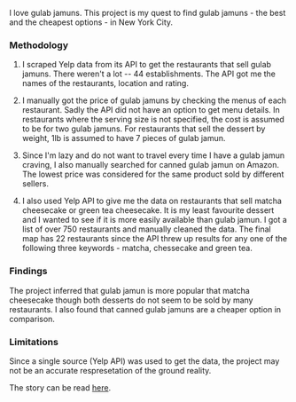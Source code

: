 I love gulab jamuns. This project is my quest to find gulab jamuns - the best and the cheapest options - in New York City.

### Methodology

1. I scraped Yelp data from its API to get the restaurants that sell gulab jamuns. There weren't a lot -- 44 establishments. The API got me the names of the restaurants, location and rating.

2. I manually got the price of gulab jamuns by checking the menus of each restaurant. Sadly the API did not have an option to get menu details. In restaurants where the serving size is not specified, the cost is assumed to be for two gulab jamuns. For restaurants that sell the dessert by weight, 1lb is assumed to have 7 pieces of gulab jamun. 

3. Since I'm lazy and do not want to travel every time I have a gulab jamun craving, I also manually searched for canned gulab jamun on Amazon. The lowest price was considered for the same product sold by different sellers.

4. I also used Yelp API to give me the data on restaurants that sell matcha cheesecake or green tea cheesecake. It is my least favourite dessert and I wanted to see if it is more easily available than gulab jamun. I got a list of over 750 restaurants and manually cleaned the data. The final map has 22 restaurants since the API threw up results for any one of the following three keywords - matcha, chessecake and green tea.

### Findings

The project inferred that gulab jamun is more popular that matcha cheesecake though both desserts do not seem to be sold by many restaurants. I also found that canned gulab jamuns are a cheaper option in comparison. 

### Limitations

Since a single source (Yelp API) was used to get the data, the project may not be an accurate respresetation of the ground reality. 

The story can be read [here](https://poojachaudhuri.github.io/gulab-jamun-in-nyc/). 



